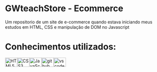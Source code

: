 # GWteachStore - Ecommerce
Um repositorio de um site de e-commerce quando estava iniciando meus estudos em HTML, CSS e manipulação de DOM no Javascript

# Conhecimentos utilizados:
<div style="display: flex;">
  <img src="https://cdn.jsdelivr.net/gh/devicons/devicon/icons/html5/html5-original.svg" alt="HTML5" height="30" width="40">
  <img src="https://cdn.jsdelivr.net/gh/devicons/devicon/icons/css3/css3-original.svg" alt="CSS3" height="30" width="40">
  <img src="https://cdn.jsdelivr.net/gh/devicons/devicon/icons/javascript/javascript-original.svg" alt="JavaScript" height="30" width="40">
  <img src="https://cdn.jsdelivr.net/gh/devicons/devicon/icons/github/github-original.svg" alt="github" height="30" width="40">
  <img src="https://cdn.jsdelivr.net/gh/devicons/devicon/icons/vscode/vscode-original.svg" alt="vscode" height="30" width="40">
</div>
